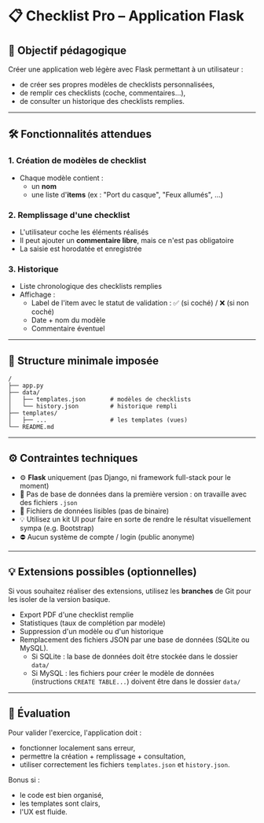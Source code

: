 # 📋 Checklist Pro – Application Flask

## 🎯 Objectif pédagogique

Créer une application web légère avec Flask permettant à un utilisateur :

- de créer ses propres modèles de checklists personnalisées,
- de remplir ces checklists (coche, commentaires...),
- de consulter un historique des checklists remplies.

---

## 🛠️ Fonctionnalités attendues

### 1. Création de modèles de checklist

- Chaque modèle contient :
  - un **nom**
  - une liste d'**items** (ex : "Port du casque", "Feux allumés", ...)

### 2. Remplissage d'une checklist

- L'utilisateur coche les éléments réalisés
- Il peut ajouter un **commentaire libre**, mais ce n'est pas obligatoire
- La saisie est horodatée et enregistrée

### 3. Historique

- Liste chronologique des checklists remplies
- Affichage :
  - Label de l'item avec le statut de validation : ✅ (si coché) / ❌ (si non coché)
  - Date + nom du modèle
  - Commentaire éventuel

---

## 📁 Structure minimale imposée

```
/
├── app.py
├── data/
│   ├── templates.json       # modèles de checklists
│   └── history.json         # historique rempli
├── templates/
│   ├── ...                  # les templates (vues)
└── README.md
```

---

## ⚙️ Contraintes techniques

- ⚙️ **Flask** uniquement (pas Django, ni framework full-stack pour le moment)
- 🧠 Pas de base de données dans la première version : on travaille avec des fichiers `.json`
- 📄 Fichiers de données lisibles (pas de binaire)
- 💡 Utilisez un kit UI pour faire en sorte de rendre le résultat visuellement sympa (e.g. Bootstrap)
- ⛔️ Aucun système de compte / login (public anonyme)

---

## 💡 Extensions possibles (optionnelles)

Si vous souhaitez réaliser des extensions, utilisez les **branches** de Git pour les isoler de la version basique.

- Export PDF d'une checklist remplie
- Statistiques (taux de complétion par modèle)
- Suppression d'un modèle ou d'un historique
- Remplacement des fichiers JSON par une base de données (SQLite ou MySQL).
  - Si SQLite : la base de données doit être stockée dans le dossier `data/`
  - Si MySQL : les fichiers pour créer le modèle de données (instructions `CREATE TABLE...`) doivent être dans le dossier `data/`

---

## 🧪 Évaluation

Pour valider l'exercice, l'application doit :

- fonctionner localement sans erreur,
- permettre la création + remplissage + consultation,
- utiliser correctement les fichiers `templates.json` et `history.json`.

Bonus si :

- le code est bien organisé,
- les templates sont clairs,
- l'UX est fluide.
